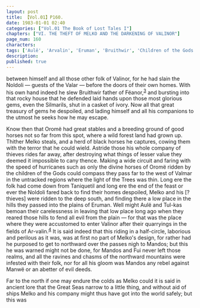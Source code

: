 ```yaml
---
layout: post
title: 【Vol.01】P160.
date: 1983-01-01 02:40
categories: ["Vol.01 The Book of Lost Tales I"]
chapters: ["VI. THE THEFT OF MELKO AND THE DARKENING OF VALINOR"]
page_num: 160
characters: 
tags: ['Aulë', 'Arvalin', 'Eruman', 'Bruithwir', 'Children of the Gods', 'Fëanor', 'Fui', 'go-Maidros', 'Great Sea(s)', 'Mandos']
description: 
published: true
---
```


<p style="text-indent: 0;">
between himself and all those other folk of Valinor, for he had slain the Noldoli — guests of the Valar — before the doors of their own homes. With his own hand indeed he slew Bruithwir father of Fëanor,<SUP><a href="{{site.baseurl}}/vol01-p171">3</a></SUP> and bursting into that rocky house that he defended laid hands upon those most glorious gems, even the Silmarils, shut in a casket of ivory. Now all that great treasury of gems he despoiled, and lading himself and all his companions to the utmost he seeks how he may escape.
</p>

Know then that Oromë had great stables and a breeding ground of good horses not so far from this spot, where a wild forest land had grown up. Thither Melko steals, and a herd of black horses he captures, cowing them with the terror that he could wield. Astride those his whole company of thieves rides far away, after destroying what things of lesser value they deemed it impossible to cany thence. Making a wide circuit and faring with the speed of hurricanes such as only the divine horses of Oromë ridden by the children of the Gods could compass they pass far to the west of Valmar in the untracked regions where the light of the Trees was thin. Long ere the folk had come down from Taniquetil and long ere the end of the feast or ever the Noldoli fared back to find their homes despoiled, Melko and his [?thieves] were ridden to the deep south, and finding there a low place in the hills they passed into the plains of Eruman. Well might Aulë and Tul-kas bemoan their carelessness in leaving that low place long ago when they reared those hills to fend all evil from the plain — for that was the place where they were accustomed to enter Valinor after their quarryings in the fields of Ar-valin.<SUP>[4]({{site.baseurl}}/vol01-p171)</SUP> It is said indeed that this riding in a half-circle, laborious and perilous as it was, was at first no part of Melko's design, for rather had he purposed to get to northward over the passes nigh to Mandos; but this he was warned might not be done, for Mandos and Fui never left those realms, and all the ravines and chasms of the northward mountains were infested with their folk, nor for all his gloom was Mandos any rebel against Manwë or an abetter of evil deeds.

Far to the north if one may endure the colds as Melko could it is said in ancient lore that the Great Seas narrow to a little thing, and without aid of ships Melko and his company might thus have got into the world safely; but this was

